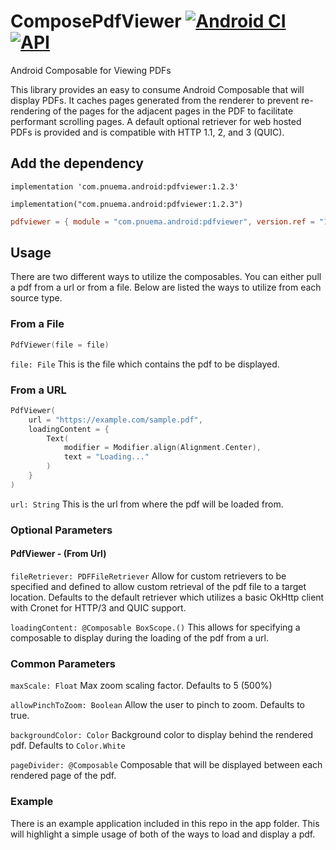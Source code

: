 # ComposePdfViewer [![Android CI](https://github.com/barnhill/ComposePdfViewer/actions/workflows/android.yml/badge.svg)](https://github.com/barnhill/ComposePdfViewer/actions/workflows/android.yml) [![API](https://img.shields.io/badge/API-19%2B-brightgreen.svg?style=flat)](https://android-arsenal.com/api?level=23)

Android Composable for Viewing PDFs

This library provides an easy to consume Android Composable that will display PDFs.  It caches pages generated from the renderer to prevent re-rendering of the pages for the adjacent pages in the PDF to facilitate performant scrolling pages.  A default optional retriever for web hosted PDFs is provided and is compatible with HTTP 1.1, 2, and 3 (QUIC).

## Add the dependency

```Gradle
implementation 'com.pnuema.android:pdfviewer:1.2.3'
```
```Kotlin(KTS)
implementation("com.pnuema.android:pdfviewer:1.2.3")
```
```TOML
pdfviewer = { module = "com.pnuema.android:pdfviewer", version.ref = "1.2.3" }
```

## Usage

There are two different ways to utilize the composables.  You can either pull a pdf from a url or from a file.  Below are listed the ways to utilize from each source type.

### From a File

```kotlin
PdfViewer(file = file)
```

```file: File```
This is the file which contains the pdf to be displayed.

### From a URL

```kotlin
PdfViewer(
    url = "https://example.com/sample.pdf",
    loadingContent = {
        Text(
            modifier = Modifier.align(Alignment.Center),
            text = "Loading..."
        )
    }
)
```
```url: String```
This is the url from where the pdf will be loaded from.

### Optional Parameters

#### PdfViewer - (From Url)

```fileRetriever: PDFFileRetriever```
Allow for custom retrievers to be specified and defined to allow custom retrieval of the pdf file to a target location.  Defaults to the default retriever which utilizes a basic OkHttp client with Cronet for HTTP/3 and QUIC support.

```loadingContent: @Composable BoxScope.()```
This allows for specifying a composable to display during the loading of the pdf from a url.

### Common Parameters
```maxScale: Float```
Max zoom scaling factor. Defaults to 5 (500%)

```allowPinchToZoom: Boolean```
Allow the user to pinch to zoom. Defaults to true.

```backgroundColor: Color```
Background color to display behind the rendered pdf. Defaults to `Color.White`

```pageDivider: @Composable```
Composable that will be displayed between each rendered page of the pdf.

### Example

There is an example application included in this repo in the app folder.  This will highlight a simple usage of both of the ways to load and display a pdf.
